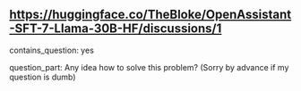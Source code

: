 ## https://huggingface.co/TheBloke/OpenAssistant-SFT-7-Llama-30B-HF/discussions/1

contains_question: yes

question_part: Any idea how to solve this problem? (Sorry by advance if my question is dumb)